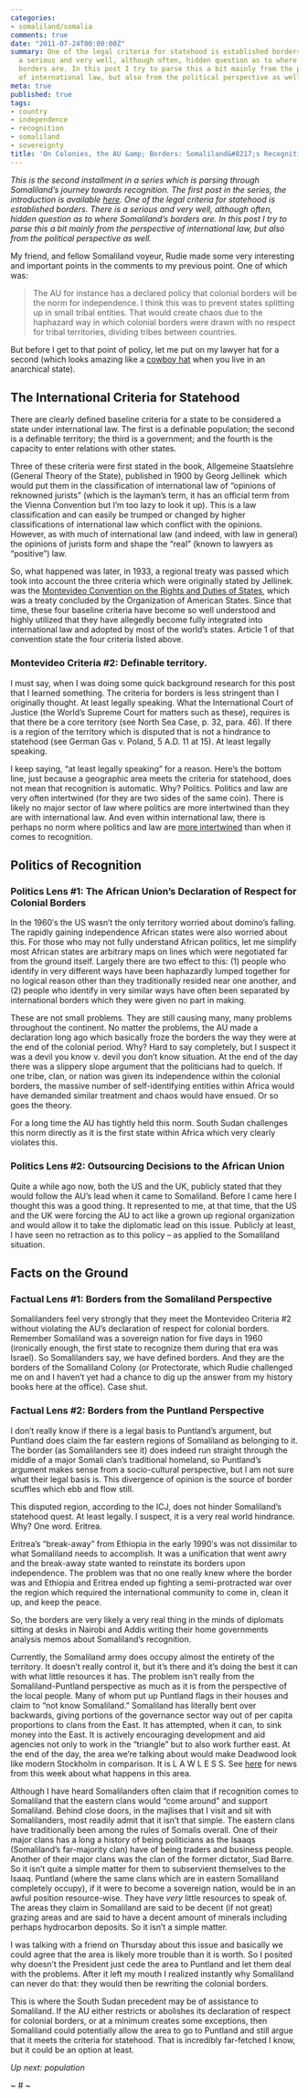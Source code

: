 ```yaml
---
categories:
- somaliland/somalia
comments: true
date: "2011-07-24T00:00:00Z"
summary: One of the legal criteria for statehood is established borders. There is
  a serious and very well, although often, hidden question as to where Somaliland's
  borders are. In this post I try to parse this a bit mainly from the perspective
  of international law, but also from the political perspective as well.
meta: true
published: true
tags:
- country
- independence
- recognition
- somaliland
- sovereignty
title: 'On Colonies, the AU &amp; Borders: Somaliland&#8217;s Recognition Journey'
---
```


*This is the second installment in a series which is parsing through Somaliland’s journey towards recognition. The first post in the series, the introduction is available [here][2]. One of the legal criteria for statehood is established borders. There is a serious and very well, although often, hidden question as to where Somaliland’s borders are. In this post I try to parse this a bit mainly from the perspective of international law, but also from the political perspective as well.*

 [2]: http://www.caseykuhlman.com/entry/somalilands-recognition-journey "What Does it Mean to be Independent: Somaliland’s Recognition Journey"

My friend, and fellow Somaliland voyeur, Rudie made some very interesting and important points in the comments to my previous point. One of which was:

> The AU for instance has a declared policy that colonial borders will be the norm for independence. I think this was to prevent states splitting up in small tribal entities. That would create chaos due to the haphazard way in which colonial borders were drawn with no respect for tribal territories, dividing tribes between countries.

But before I get to that point of policy, let me put on my lawyer hat for a second (which looks amazing like a [cowboy hat][3] when you live in an anarchical state).

 [3]: http://twitter.com/compleatang

## The International Criteria for Statehood

There are clearly defined baseline criteria for a state to be considered a state under international law. The first is a definable population; the second is a definable territory; the third is a government; and the fourth is the capacity to enter relations with other states.

Three of these criteria were first stated in the book, Allgemeine Staatslehre (General Theory of the State), published in 1900 by Georg Jellinek  which would put them in the classification of international law of “opinions of reknowned jurists” (which is the layman’s term, it has an official term from the Vienna Convention but I’m too lazy to look it up). This is a law classification and can easily be trumped or changed by higher classifications of international law which conflict with the opinions. However, as with much of international law (and indeed, with law in general) the opinions of jurists form and shape the “real” (known to lawyers as “positive”) law.

So, what happened was later, in 1933, a regional treaty was passed which took into account the three criteria which were originally stated by Jellinek. was the [Montevideo Convention on the Rights and Duties of States][4], which was a treaty concluded by the Organization of American States. Since that time, these four baseline criteria have become so well understood and highly utilized that they have allegedly become fully integrated into international law and adopted by most of the world’s states. Article 1 of that convention state the four criteria listed above.

 [4]: http://wsl.so/pjgrt0

### Montevideo Criteria #2: Definable territory.

I must say, when I was doing some quick background research for this post that I learned something. The criteria for borders is less stringent than I originally thought. At least legally speaking. What the International Court of Justice (the World’s Supreme Court for matters such as these), requires is that there be a core territory (see North Sea Case, p. 32, para. 46). If there is a region of the territory which is disputed that is not a hindrance to statehood (see German Gas v. Poland, 5 A.D. 11 at 15). At least legally speaking.

I keep saying, “at least legally speaking” for a reason. Here’s the bottom line, just because a geographic area meets the criteria for statehood, does not mean that recognition is automatic. Why? Politics. Politics and law are very often intertwined (for they are two sides of the same coin). There is likely no major sector of law where politics are more intertwined than they are with international law. And even within international law, there is perhaps no norm where politics and law are [more intertwined][5] than when it comes to recognition.

 [5]: http://wsl.so/nBwhVz

## Politics of Recognition

### Politics Lens #1: The African Union’s Declaration of Respect for Colonial Borders

In the 1960′s the US wasn’t the only territory worried about domino’s falling. The rapidly gaining independence African states were also worried about this. For those who may not fully understand African politics, let me simplify most African states are arbitrary maps on lines which were negotiated far from the ground itself. Largely there are two effect to this: (1) people who identify in very different ways have been haphazardly lumped together for no logical reason other than they traditionally resided near one another, and (2) people who identify in very similar ways have often been separated by international borders which they were given no part in making.

These are not small problems. They are still causing many, many problems throughout the continent. No matter the problems, the AU made a declaration long ago which basically froze the borders the way they were at the end of the colonial period. Why? Hard to say completely, but I suspect it was a devil you know v. devil you don’t know situation. At the end of the day there was a slippery slope argument that the politicians had to quelch. If one tribe, clan, or nation was given its independence within the colonial borders, the massive number of self-identifying entities within Africa would have demanded similar treatment and chaos would have ensued. Or so goes the theory.

For a long time the AU has tightly held this norm. South Sudan challenges this norm directly as it is the first state within Africa which very clearly violates this.

### Politics Lens #2: Outsourcing Decisions to the African Union

Quite a while ago now, both the US and the UK, publicly stated that they would follow the AU’s lead when it came to Somaliland. Before I came here I thought this was a good thing. It represented to me, at that time, that the US and the UK were forcing the AU to act like a grown up regional organization and would allow it to take the diplomatic lead on this issue. Publicly at least, I have seen no retraction as to this policy – as applied to the Somaliland situation.

## Facts on the Ground

### Factual Lens #1: Borders from the Somaliland Perspective

Somalilanders feel very strongly that they meet the Montevideo Criteria #2 without violating the AU’s declaration of respect for colonial borders. Remember Somaliland was a sovereign nation for five days in 1960 (ironically enough, the first state to recognize them during that era was Israel). So Somalilanders say, we have defined borders. And they are the borders of the Somaliland Colony (or Protectorate, which Rudie challenged me on and I haven’t yet had a chance to dig up the answer from my history books here at the office). Case shut.

### Factual Lens #2: Borders from the Puntland Perspective

I don’t really know if there is a legal basis to Puntland’s argument, but Puntland does claim the far eastern regions of Somaliland as belonging to it. The border (as Somalilanders see it) does indeed run straight through the middle of a major Somali clan’s traditional homeland, so Puntland’s argument makes sense from a socio-cultural perspective, but I am not sure what their legal basis is. This divergence of opinion is the source of border scuffles which ebb and flow still.

This disputed region, according to the ICJ, does not hinder Somaliland’s statehood quest. At least legally. I suspect, it is a very real world hindrance. Why? One word. Eritrea.

Eritrea’s “break-away” from Ethiopia in the early 1990′s was not dissimilar to what Somaliland needs to accomplish. It was a unification that went awry and the break-away state wanted to reinstate its borders upon independence. The problem was that no one really knew where the border was and Ethiopia and Eritrea ended up fighting a semi-protracted war over the region which required the international community to come in, clean it up, and keep the peace.

So, the borders are very likely a very real thing in the minds of diplomats sitting at desks in Nairobi and Addis writing their home governments analysis memos about Somaliland’s recognition.

Currently, the Somaliland army does occupy almost the entirety of the territory. It doesn’t really control it, but it’s there and it’s doing the best it can with what little resources it has. The problem isn’t really from the Somaliland-Puntland perspective as much as it is from the perspective of the local people. Many of whom put up Puntland flags in their houses and claim to “not know Somaliland.” Somaliland has literally bent over backwards, giving portions of the governance sector way out of per capita proportions to clans from the East. It has attempted, when it can, to sink money into the East. It is actively encouraging development and aid agencies not only to work in the “triangle” but to also work further east. At the end of the day, the area we’re talking about would make Deadwood look like modern Stockholm in comparison. It is L A W L E S S. See [here][6] for news from this week about what happens in this area.

 [6]: http://wsl.so/oYVYij

Although I have heard Somalilanders often claim that if recognition comes to Somaliland that the eastern clans would “come around” and support Somaliland. Behind close doors, in the majlises that I visit and sit with Somalilanders, most readily admit that it isn’t that simple. The eastern clans have traditionally been among the rules of Somalis overall. One of their major clans has a long a history of being politicians as the Isaaqs (Somaliland’s far-majority clan) have of being traders and business people. Another of their major clans was the clan of the former dictator, Siad Barre. So it isn’t quite a simple matter for them to subservient themselves to the Isaaq. Puntland (where the same clans which are in eastern Somaliland completely occupy), if it were to become a sovereign nation, would be in an awful position resource-wise. They have *very* little resources to speak of. The areas they claim in Somaliland are said to be decent (if not great) grazing areas and are said to have a decent amount of minerals including perhaps hydrocarbon deposits. So it isn’t a simple matter.

I was talking with a friend on Thursday about this issue and basically we could agree that the area is likely more trouble than it is worth. So I posited why doesn’t the President just cede the area to Puntland and let them deal with the problems. After it left my mouth I realized instantly why Somaliland can never do that: they would then be rewriting the colonial borders.

This is where the South Sudan precedent may be of assistance to Somaliland. If the AU either restricts or abolishes its declaration of respect for colonial borders, or at a minimum creates some exceptions, then Somaliland could potentially allow the area to go to Puntland and still argue that it meets the criteria for statehood. That is incredibly far-fetched I know, but it could be an option at least.

*Up next: population*

~ # ~